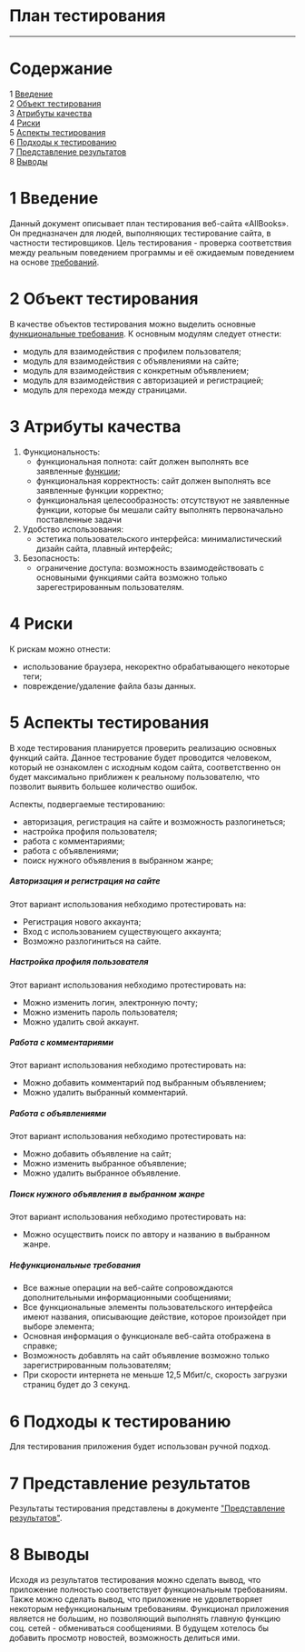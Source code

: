 # План тестирования
---


# Cодержание
1 [Введение](#introduction)  
2 [Объект тестирования](#items)  
3 [Атрибуты качества](#quality)  
4 [Риски](#risk)  
5 [Аспекты тестирования](#features)  
6 [Подходы к тестированию](#approach)  
7 [Представление результатов](#pass)  
8 [Выводы](#conclusion)  

<a name="introduction"/>

# 1 Введение

Данный документ описывает план тестирования веб-сайта «AllBooks». Он предназначен для людей, выполняющих тестирование сайта, в частности тестировщиков. Цель тестирования - проверка соответствия между реальным поведением программы и её ожидаемым поведением на основе [требований](https://github.com/Sicphy/AllBooks-Website/blob/master/Documentation/Requirements/Requirements%20Document.md).

<a name="items"/>

# 2 Объект тестирования

В качестве объектов тестирования можно выделить основные [функциональные требования](https://github.com/Sicphy/AllBooks-Website/blob/master/Documentation/Requirements/Requirements%20Document.md). К основным модулям следует отнести: 
* модуль для взаимодействия с профилем пользователя; 
* модуль для взаимодействия с объявлениями на сайте;
* модуль для взаимодействия с конкретным объявлением;
* модуль для взаимодействия с авторизацией и регистрацией;
* модуль для перехода между страницами. 

<a name="quality"/>

# 3 Атрибуты качества

1. Функциональность:
    - функциональная полнота: сайт должен выполнять все заявленные [функции](https://github.com/Sicphy/AllBooks-Website/blob/master/Documentation/Requirements/Requirements%20Document.md);
    - функциональная корректность: сайт должен выполнять все заявленные функции корректно;
    - функциональная целесообразность: отсутствуют не заявленные функции, которые бы мешали сайту выполнять первоначально поставленные задачи
2. Удобство использования:
    - эстетика пользовательского интерфейса: минималистический дизайн сайта, плавный интерфейс;
3. Безопасность:
    - ограничение доступа: возможность взаимодействовать с основыными функциями сайта возможно только зарегестрированным пользователям.


<a name="risk"/>

# 4 Риски

К рискам можно отнести:  
* использование браузера, некоректно обрабатывающего некоторые теги;
* повреждение/удаление файла базы данных.

<a name="features"/>

# 5 Аспекты тестирования

В ходе тестирования планируется проверить реализацию основных функций сайта. Данное тестрование будет проводится человеком, который не ознакомлен с исходным кодом сайта, соответственно он будет максимально приближен к реальному пользователю, что позволит выявить большее количество ошибок. 

Аспекты, подвергаемые тестированию:  
* авторизация, регистрация на сайте и возможность разлогинеться;  
* настройка профиля пользователя;
* работа с комментариями;
* работа с объявлениями; 
* поиск нужного объявления в выбранном жанре;

##### Авторизация и регистрация на сайте
Этот вариант использования небходимо протестировать на:
* Регистрация нового аккаунта;
* Вход с использованием существующего аккаунта;
* Возможно разлогиниться на сайте.

##### Настройка профиля пользователя
Этот вариант использования небходимо протестировать на:
* Можно изменить логин, электронную почту;
* Можно изменить пароль пользователя;
* Можно удалить свой аккаунт.

##### Работа с комментариями
Этот вариант использования небходимо протестировать на:
* Можно добавить комментарий под выбранным объявлением;
* Можно удалить выбранный комментарий.

##### Работа с объявлениями
Этот вариант использования небходимо протестировать на:
* Можно добавить объявление на сайт;
* Можно изменить выбранное объявление;
* Можно удалить выбранное объявление.

##### Поиск нужного объявления в выбранном жанре
Этот вариант использования небходимо протестировать на:
* Можно осуществить поиск по автору и названию в выбранном жанре.


##### Нефункциональные требования
* Все важные операции на веб-сайте сопровождаются дополнительными информационными сообщениями;
* Все функциональные элементы пользовательского интерфейса имеют названия, описывающие действие, которое произойдет при выборе элемента;
* Основная информация о функционале веб-сайта отображена в справке;
* Возможность добавлять на сайт объявление возможно только зарегистрированным пользователям;
* При скорости интернета не меньше 12,5 Мбит/c, скорость загрузки страниц будет до 3 секунд.

<a name="approach"/>

# 6 Подходы к тестированию

Для тестирования приложения будет использован ручной подход.

<a name="pass"/>

# 7 Представление результатов

Результаты тестирования представлены в документе ["Представление результатов"](https://github.com/Sicphy/AllBooks-Website/blob/master/Documentation/Tests/TestResults.md).

<a name="conclusion"/>

# 8 Выводы

Исходя из результатов тестирования можно сделать вывод, что приложение полностью соответствует функциональным требованиям. Также можно сделать вывод, что приложение не удовлетворяет некоторым нефункциональным требованиям. Функционал приложения является не большим, но позволяющий выполнять главную функцию соц. сетей - обмениваться сообщениями. В будущем хотелось бы добавить просмотр новостей, возможность делиться ими.
